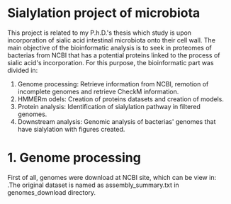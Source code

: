 # Sialylation project of microbiota

This project is related to my P.h.D.'s thesis which study is upon incorporation of sialic acid intestinal microbiota onto their cell wall. The main objective of the bioinformatic analysis is to
seek in proteomes of bacterias from NCBI that has a potential proteins linked to the process of sialic acid's incorporation. For this purpose, the bioinformatic part was divided in:

1. Genome processing: Retrieve information from NCBI, remotion of incomplete genomes and retrieve CheckM information.
2. HMMERm odels: Creation of proteins datasets and creation of models.
3. Protein analysis: Identification of sialylation pathway in filtered genomes.
4. Downstream analysis: Genomic analysis of bacterias' genomes that have sialylation with figures created.

# 1. Genome processing
First of all, genomes were download at NCBI site, which can be view in: .The original dataset is named as assembly_summary.txt in genomes_download directory.
